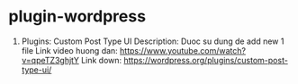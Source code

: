 # plugin-wordpress
1. Plugins: Custom Post Type UI
Description: Duoc su dung de add new 1 file
Link video huong dan: https://www.youtube.com/watch?v=qpeTZ3ghjtY
Link down: https://wordpress.org/plugins/custom-post-type-ui/